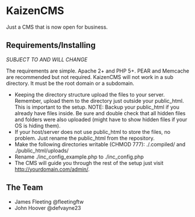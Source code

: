 # KaizenCMS

Just a CMS that is now open for business.

## Requirements/Installing
_SUBJECT TO AND WILL CHANGE_

The requirements are simple. Apache 2+ and PHP 5+. PEAR and Memcache are recommended but not required. KaizenCMS will not work in a sub directory. It must be the root domain or a subdomain.

* Keeping the directory structure upload the files to your server. Remember, upload them to the directory just outside your public_html. This is important to the setup. NOTE: Backup your public_html if you already have files inside. Be sure and double check that all hidden files and folders were also uploaded (might have to show hidden files if your OS is hiding them).
* If your host/server does not use public_html to store the files, no problem. Just rename the public_html from the repository.
* Make the following directories writable (CHMOD 777): ./.compiled/ and ./public_html/uploads/
* Rename ./inc_config_example.php to ./inc_config.php
* The CMS will guide you through the rest of the setup just visit http://yourdomain.com/admin/.

## The Team

* James Fleeting @fleetingftw
* John Hoover @defvayne23
